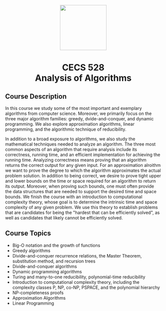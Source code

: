 <p align="center">
  <img width="150" height="146" src="https://user-images.githubusercontent.com/13907836/51081445-7d0d9300-16a4-11e9-8e4d-6ccad8359bf8.png">
</p>

<h1 align="center">CECS 528 <br> Analysis of Algorithms</h1>	

## Course Description
In this course we study some of the most important and exemplary algorithms from computer science. Moreover, we primarily focus on the three major algorithm families: greedy, dvide-and-conquer, and dynamic programming. We also explore approximation algorithms, linear programming, and the algorithmic technique of reducibility.

In addition to a broad exposure to algorithms, we also study the mathematical techniques needed to analyze an algorithm. The three most common aspects of an algorithm that require analysis include its correctness, running time, and an efficient implementation for achieving the running time. Analyzing correctness means proving that an algorithm returns the correct output for any given input. For an approximation alroithm we want to prove the degree to which the algorithm approximates the actual problem solution. In addition to being correct, we desire to prove tight upper and lower bounds on the time or space required for an algorithm to return its output. Moreover, when proving such bounds, one must often provide the data structures that are needed to support the desired time and space bounds. We finish the course with an introduction to computational complexity theory, whose goal is to determine the intrinsic time and space complexity of any given problem. We use this theory to establish problems that are candidates for being the "hardest that can be efficiently solved", as well as candidates that likely cannot be efficiently solved.

## Course Topics
* Big-O notation and the growth of functions
* Greedy algorithms
* Divide-and-conquer recurrence relations, the Master Theorem, substitution method, and recursion trees
* Divide-and-conquer algorithms
* Dynamic programming algorithms
* Turing and many-to-one reducibility, polynomial-time reducibility
* Introduction to computational complexity theory, including the complexity classes P, NP, co-NP, PSPACE, and the polynomial hierarchy
* NP-completeness proofs
* Approximation Algorithms
* Linear Programming